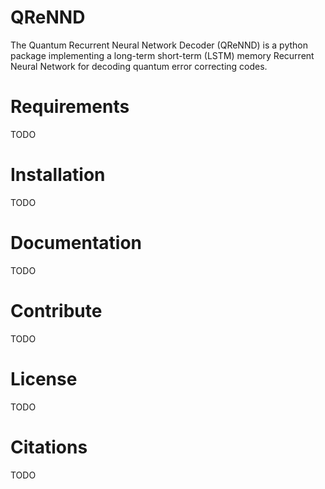 # QReNND
The Quantum Recurrent Neural Network Decoder (QReNND) is a python package implementing a long-term short-term (LSTM) memory Recurrent Neural Network for decoding quantum error correcting codes.

# Requirements
TODO

# Installation
TODO

# Documentation
TODO

# Contribute
TODO

# License
TODO

# Citations
TODO